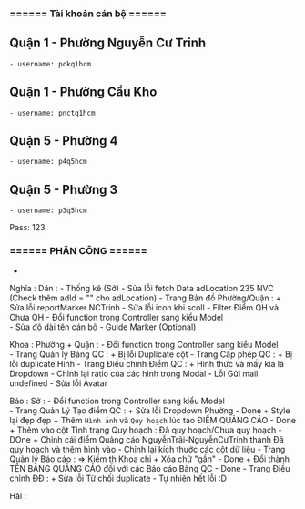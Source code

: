 ### ====== Tài khoản cán bộ ======
## Quận 1 - Phường Nguyễn Cư Trinh
    - username: pckq1hcm
## Quận 1 - Phường Cầu Kho
    - username: pnctq1hcm
## Quận 5 - Phường 4
    - username: p4q5hcm
## Quận 5 - Phường 3
    - username: p3q5hcm
Pass: 123

### ====== PHÂN CÔNG ======

- 

Nghĩa :
    Dân :
        - Thống kê (Sở)
        - Sửa lỗi fetch Data adLocation 235 NVC (Check thêm adId = "" cho adLocation)
        - Trang Bản đồ Phường/Quận :
            + Sửa lỗi reportMarker NCTrinh
        - Sửa lỗi icon khi scoll
        - Filter Điểm QH và Chưa QH
        - Đổi function trong Controller sang kiểu Model            
        - Sửa độ dài tên cán bộ
        - Guide Marker (Optional)

Khoa : 
    Phường + Quận :
        - Đổi function trong Controller sang kiểu Model            
        - Trang Quản lý Bảng QC :
            + Bị lỗi Duplicate cột 
        - Trang Cấp phép QC :
            + Bị lỗi duplicate Hình 
        - Trang Điều chỉnh Điểm QC :
            + Hình thức và mấy kia là Dropdown
        - Chỉnh lại ratio của các hình trong Modal
        - Lỗi Gửi mail undefined
        - Sửa lỗi Avatar


Bảo :
    Sở :
        - Đổi function trong Controller sang kiểu Model            
        - Trang Quản Lý Tạo điểm QC :
            + Sửa lỗi Dropdown Phường - Done
            + Style lại đẹp đẹp
            + Thêm `Hình ảnh` và `Quy hoạch` lúc tạo ĐIỂM QUẢNG CÁO - Done
            + Thêm vào cột Tình trạng Quy hoạch : Đã quy hoạch/Chưa quy hoạch - DOne
            + Chỉnh cái điểm Quảng cáo NguyễnTrãi-NguyễnCưTrinh thành Đã quy hoạch và thêm hình vào
        - Chỉnh lại kích thước các cột dữ liệu
        - Trang Quản lý Báo cáo :
            => Kiếm th Khoa chỉ
            + Xóa chữ "gần" - Done
            + Đổi thành TÊN BẢNG QUẢNG CÁO đối với các Báo cáo Bảng QC - Done
        - Trang Điều chỉnh ĐĐ :
            + Sửa lỗi Từ chối duplicate - Tự nhiên hết lỗi :D




Hải :

